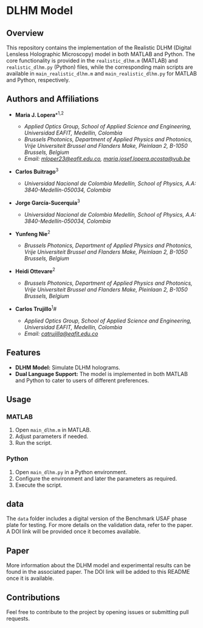 # DLHM Model


## Overview

This repository contains the implementation of the Realistic DLHM (Digital Lensless Holographic Microscopy) model in both MATLAB and Python. The core functionality is provided in the `realistic_dlhm.m` (MATLAB) and `realistic_dlhm.py` (Python) files, while the corresponding main scripts are available in `main_realistic_dlhm.m` and `main_realistic_dlhm.py` for MATLAB and Python, respectively.

## Authors and Affiliations

- **Maria J. Lopera***<sup>1,2</sup>
  - *Applied Optics Group, School of Applied Science and Engineering, Universidad EAFIT, Medellín, Colombia*
  - *Brussels Photonics, Department of Applied Physics and Photonics, Vrije Universiteit Brussel and Flanders Make, Pleinlaan 2, B-1050 Brussels, Belgium*
  - *Email: mloper23@eafit.edu.co, maria.josef.lopera.acosta@vub.be*

- **Carlos Buitrago**<sup>3</sup>
  - *Universidad Nacional de Colombia Medellín, School of Physics, A.A: 3840-Medellín-050034, Colombia*

- **Jorge García-Sucerquia**<sup>3</sup>
  - *Universidad Nacional de Colombia Medellín, School of Physics, A.A: 3840-Medellín-050034, Colombia*

- **Yunfeng Nie**<sup>2</sup>
  - *Brussels Photonics, Department of Applied Physics and Photonics, Vrije Universiteit Brussel and Flanders Make, Pleinlaan 2, B-1050 Brussels, Belgium*

- **Heidi Ottevare**<sup>2</sup>
  - *Brussels Photonics, Department of Applied Physics and Photonics, Vrije Universiteit Brussel and Flanders Make, Pleinlaan 2, B-1050 Brussels, Belgium*

- **Carlos Trujillo**<sup>1</sup>#
  - *Applied Optics Group, School of Applied Science and Engineering, Universidad EAFIT, Medellín, Colombia*
  - *Email: catrujilla@eafit.edu.co*

## Features

- **DLHM Model:** Simulate DLHM holograms.
- **Dual Language Support:** The model is implemented in both MATLAB and Python to cater to users of different preferences.

## Usage

### MATLAB

1. Open `main_dlhm.m` in MATLAB.
2. Adjust parameters if needed.
3. Run the script.

### Python

1. Open `main_dlhm.py` in a Python environment.
2. Configure the environment and later the parameters as required.
3. Execute the script.

## data

The `data` folder includes a digital version of the Benchmark USAF phase plate for testing. For more details on the validation data, refer to the paper. A DOI link will be provided once it becomes available.

## Paper

More information about the DLHM model and experimental results can be found in the associated paper. The DOI link will be added to this README once it is available.

## Contributions

Feel free to contribute to the project by opening issues or submitting pull requests.
